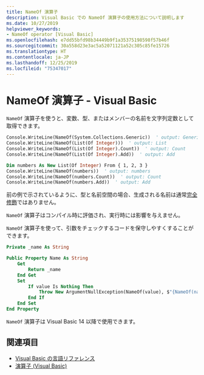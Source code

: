 ```yaml
---
title: NameOf 演算子
description: Visual Basic での NameOf 演算子の使用方法について説明します
ms.date: 10/27/2019
helpviewer_keywords:
- NameOf operator [Visual Basic]
ms.openlocfilehash: e7dd55bfd98b34449b9f1a35375198598f57b46f
ms.sourcegitcommit: 30a558d23e3ac5a52071121a52c305c85fe15726
ms.translationtype: HT
ms.contentlocale: ja-JP
ms.lasthandoff: 12/25/2019
ms.locfileid: "75347017"
---
```

# <a name="nameof-operator---visual-basic"></a>NameOf 演算子 - Visual Basic

`NameOf` 演算子を使うと、変数、型、またはメンバーの名前を文字列定数として取得できます。

```vb
Console.WriteLine(NameOf(System.Collections.Generic))  ' output: Generic
Console.WriteLine(NameOf(List(Of Integer)))  ' output: List
Console.WriteLine(NameOf(List(Of Integer).Count))  ' output: Count
Console.WriteLine(NameOf(List(Of Integer).Add))  ' output: Add

Dim numbers As New List(Of Integer) From { 1, 2, 3 }
Console.WriteLine(NameOf(numbers))  ' output: numbers
Console.WriteLine(NameOf(numbers.Count))  ' output: Count
Console.WriteLine(NameOf(numbers.Add))  ' output: Add
```

前の例で示されているように、型と名前空間の場合、生成される名前は通常[完全修飾](~/_csharplang/spec/basic-concepts.md#fully-qualified-names)ではありません。

`NameOf` 演算子はコンパイル時に評価され、実行時には影響を与えません。

`NameOf` 演算子を使って、引数をチェックするコードを保守しやすくすることができます。

```vb
Private _name As String

Public Property Name As String
    Get
        Return _name
    End Get
    Set
        If value Is Nothing Then
            Throw New ArgumentNullException(NameOf(value), $"{NameOf(name)} cannot be null.")
        End If
    End Set
End Property
```

`NameOf` 演算子は Visual Basic 14 以降で使用できます。

## <a name="see-also"></a>関連項目

- [Visual Basic の言語リファレンス](../index.md)
- [演算子 (Visual Basic)](index.md)
